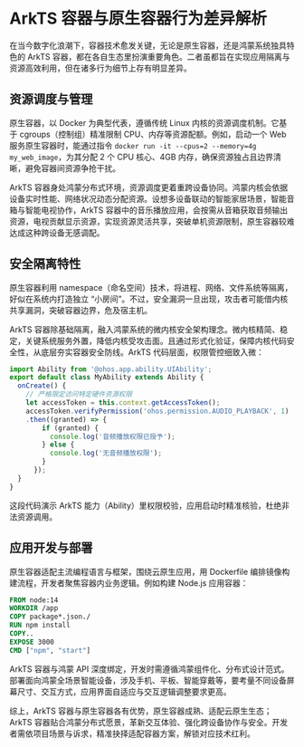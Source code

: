 # ArkTS 容器与原生容器行为差异解析

在当今数字化浪潮下，容器技术愈发关键，无论是原生容器，还是鸿蒙系统独具特色的 ArkTS 容器，都在各自生态里扮演重要角色。二者虽都旨在实现应用隔离与资源高效利用，但在诸多行为细节上存有明显差异。

## 资源调度与管理

原生容器，以 Docker 为典型代表，遵循传统 Linux 内核的资源调度机制。它基于 cgroups（控制组）精准限制 CPU、内存等资源配额。例如，启动一个 Web 服务原生容器时，能通过指令 `docker run -it --cpus=2 --memory=4g my_web_image`，为其分配 2 个 CPU 核心、4GB 内存，确保资源独占且边界清晰，避免容器间资源争抢干扰。

ArkTS 容器身处鸿蒙分布式环境，资源调度更着重跨设备协同。鸿蒙内核会依据设备实时性能、网络状况动态分配资源。设想多设备联动的智能家居场景，智能音箱与智能电视协作，ArkTS 容器中的音乐播放应用，会按需从音箱获取音频输出资源，电视贡献显示资源，实现资源灵活共享，突破单机资源限制，原生容器较难达成这种跨设备无感调配。

## 安全隔离特性

原生容器利用 namespace（命名空间）技术，将进程、网络、文件系统等隔离，好似在系统内打造独立 “小房间”。不过，安全漏洞一旦出现，攻击者可能借内核共享漏洞，突破容器边界，危及宿主机。

ArkTS 容器除基础隔离，融入鸿蒙系统的微内核安全架构理念。微内核精简、稳定，关键系统服务外置，降低内核受攻击面。且通过形式化验证，保障内核代码安全性，从底层夯实容器安全防线。ArkTS 代码层面，权限管控细致入微：

```typescript
import Ability from '@ohos.app.ability.UIAbility';
export default class MyAbility extends Ability {
  onCreate() {
    // 严格限定访问特定硬件资源权限
    let accessToken = this.context.getAccessToken();
    accessToken.verifyPermission('ohos.permission.AUDIO_PLAYBACK', 1)
    .then((granted) => {
        if (granted) {
          console.log('音频播放权限已授予');
        } else {
          console.log('无音频播放权限');
        }
      });
  }
}
```

这段代码演示 ArkTS 能力（Ability）里权限校验，应用启动时精准核验，杜绝非法资源调用。

## 应用开发与部署

原生容器适配主流编程语言与框架，围绕云原生应用，用 Dockerfile 编排镜像构建流程，开发者聚焦容器内业务逻辑。例如构建 Node.js 应用容器：

```dockerfile
FROM node:14
WORKDIR /app
COPY package*.json./
RUN npm install
COPY..
EXPOSE 3000
CMD ["npm", "start"]
```

ArkTS 容器与鸿蒙 API 深度绑定，开发时需遵循鸿蒙组件化、分布式设计范式。部署面向鸿蒙全场景智能设备，涉及手机、平板、智能穿戴等，要考量不同设备屏幕尺寸、交互方式，应用界面自适应与交互逻辑调整要求更高。

综上，ArkTS 容器与原生容器各有优势，原生容器成熟、适配云原生生态；ArkTS 容器贴合鸿蒙分布式愿景，革新交互体验、强化跨设备协作与安全。开发者需依项目场景与诉求，精准抉择适配容器方案，解锁对应技术红利。